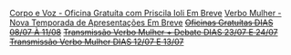 [Corpo e Voz - Oficina Gratuíta com Priscila Ioli Em Breve](https://www.google.com) 
[Verbo Mulher - Nova Temporada de Apresentações Em Breve](https://www.google.com)
~~[Oficinas Gratuítas DIAS 08/07 À 11/08]()~~ 
~~[Transmissão Verbo Mulher + Debate DIAS 23/07 E 24/07]()~~ 
~~[Transmissão Verbo Mulher DIAS 12/07 E 13/07]()~~ 
